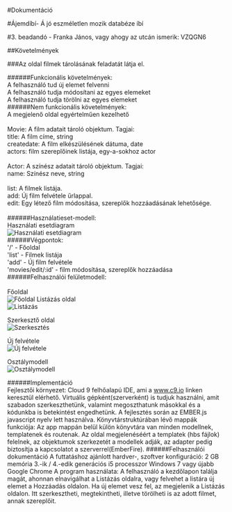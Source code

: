 #Dokumentáció

#Ájemdíbí- Á jó eszméletlen mozik databéze íbí

#3. beadandó - Franka János, vagy ahogy az utcán ismerik: VZQGN6

##Követelmények

###Az oldal filmek tárolásának feladatát látja el.

######Funkcionális követelmények:</br>
  A felhasználó tud új elemet felvenni</br>
  A felhasználó tudja módosítani az egyes elemeket</br>
  A felhasználó tudja törölni az egyes elemeket</br>
######Nem funkcionális követelmények:</br>
  A megjelenő oldal egyértelműen kezelhető</br>
</br>
Movie: A film adatait tároló objektum. Tagjai:</br>
title: A film címe, string</br>
createdate: A film elkészülésének dátuma, date</br>
actors: film szereplőinek listája, egy-a-sokhoz actor</br>
</br>
Actor: A színész adatait tároló objektum. Tagjai:</br>
name: Színész neve, string</br>
</br>
list: A filmek listája.</br>
add: Új film felvétele űrlappal.</br>
edit: Egy létező film módosítása, szereplők hozzáadásának lehetősége.</br>
</br>
######Használatieset-modell:</br>
Használati esetdiagram</br>
![Használati esetdiagram](https://scontent-vie1-1.xx.fbcdn.net/hphotos-xpa1/v/t35.0-12/12562636_1200342653326790_1064156565_o.jpg?oh=56ff2573e9eb56ff90517094b21c5313&oe=56A36954)
</br>
######Végpontok:</br>
'/' - Főoldal</br>
'list' - Filmek listája</br>
'add' - Új film felvétele</br>
'movies/edit/:id' - film módosítása, szereplők hozzáadása</br>
######Felhasználói felületmodell:</br>
</br>
Főoldal</br>
![Főoldal](https://scontent-vie1-1.xx.fbcdn.net/hphotos-xfl1/v/t35.0-12/12562337_1200349996659389_813604182_o.jpg?oh=6beb75ed4b25e0af1038c6f45111c155&oe=56A32837)
Listázás oldal</br>
![Listázás](https://scontent-vie1-1.xx.fbcdn.net/hphotos-xfl1/v/t35.0-12/12620591_1200352326659156_1670836913_o.jpg?oh=f698f2d7a69241761f30cfd907105fea&oe=56A33D8F)

Szerkesztő oldal</br>
![Szerkesztés](https://scontent-vie1-1.xx.fbcdn.net/hphotos-xtp1/v/t35.0-12/12546119_1200353146659074_1160107074_o.jpg?oh=a9f55dcfd4ec9a4669e348ac73c99e67&oe=56A2DA46)

Új felvétele</br>
![Új felvétele](https://scontent-vie1-1.xx.fbcdn.net/hphotos-xtp1/v/t35.0-12/12596787_1200354756658913_123227873_o.jpg?oh=5adc3e628d47f17a5d47ed643fff4d9f&oe=56A21D31)

Osztálymodell</br>
![Osztálymodell](https://scontent-vie1-1.xx.fbcdn.net/hphotos-xlf1/v/t34.0-12/12570862_1200356713325384_912577887_n.jpg?oh=d2853be62233a0b48d948961d8c0221e&oe=56A34921)

######Implementáció</br>
Fejlesztői környezet: Cloud 9 felhőalapú IDE, ami a www.c9.io linken keresztül elérhető. Virtuális gépként(szerverként) is tudjuk használni, amit szabadon szerkeszthetünk, valamint megoszthatunk másokkal és a kódunkba is betekintést engedhetünk. A fejlesztés során az EMBER.js javascript nyelv lett használva.
Könyvtárstruktúrában lévő mappák funkciója: Az app mappán belül külön könyvtára van minden modellnek, templatenek és routenak. Az oldal megjelenéséért a templatek (hbs fájlok) felelnek, az objektumok szerkezetét a modellek adják, az adapter pedig biztosítja a kapcsolatot a szerverrel(EmberFire).
######Felhasználói dokumentáció
A futtatáshoz ajánlott hardver-, szoftver konfiguráció:
2 GB memória
3.-ik / 4.-edik generációs i5 processzor
Windows 7 vagy újabb
Google Chrome
A program használata: A felhasználó a kezdőlapon találja magát, ahonnan elnavigálhat a Listázás oldalra, vagy felvehet a listára új elemet a Hozzáadás oldalon.
Ha új elemet vesz fel, az megjelenik a Listázás oldalon. Itt szerkesztheti, megtekintheti, illetve törölheti is az adott filmet, annak szereplőit.
